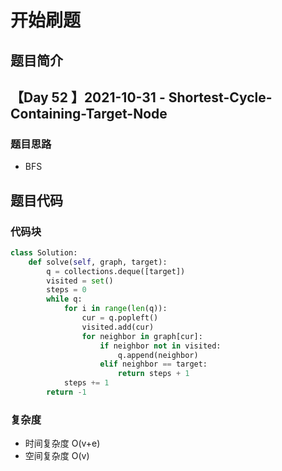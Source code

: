# 开始刷题

## 题目简介

【Day 52 】2021-10-31 - Shortest-Cycle-Containing-Target-Node
-------------------


### 题目思路

+ BFS


## 题目代码
### 代码块
``` python
class Solution:
    def solve(self, graph, target):
        q = collections.deque([target])
        visited = set()
        steps = 0
        while q:
            for i in range(len(q)):
                cur = q.popleft()
                visited.add(cur)
                for neighbor in graph[cur]:
                    if neighbor not in visited:
                        q.append(neighbor)
                    elif neighbor == target:
                        return steps + 1
            steps += 1
        return -1

```
### 复杂度
+ 时间复杂度  O(v+e)
+ 空间复杂度 O(v)


